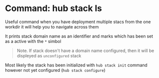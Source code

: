 # Command: hub stack ls

Useful command when you have deployment multiple stacs from the one workdir it will help you to navigate across them

It prints stack domain name as an identifier and marks which has been set as a active with the `*` simbol

> Note. If stack doesn't have a domain name configured, then it will be displeyed as `unconfigured` stack

Most likely the stack has been initialized with `hub stack init` command however not yet configured (`hub stack configure`)
